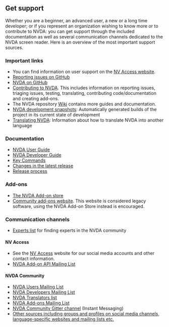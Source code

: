 ## Get support

Whether you are a beginner, an advanced user, a new or a long time developer; or if you represent an organization wishing to know more or to contribute to NVDA: you can get support through the included documentation as well as several communication channels dedicated to the NVDA screen reader.
Here is an overview of the most important support sources.

### Important links

* You can find information on user support on the [NV Access website](https://www.nvaccess.org/get-help/).
* [Reporting issues on GitHub](../issues/readme.md)
* [NVDA on GitHub](https://github.com/nvaccess/nvda)
* [Contributing to NVDA](../../.github/CONTRIBUTING.md).
This includes information on reporting issues, triaging issues, testing, translating, contributing code/documentation and creating add-ons.
* The NVDA repository [Wiki](https://github.com/nvaccess/nvda/wiki) contains more guides and documentation.
* [NVDA development snapshots](https://download.nvaccess.org/snapshots/alpha/): Automatically generated builds of the project in its current state of development
* [Translating NVDA](../translating/readme.md): Information about how to translate NVDA into another language

### Documentation

* [NVDA User Guide](https://download.nvaccess.org/documentation/userGuide.html)
* [NVDA Developer Guide](https://download.nvaccess.org/documentation/developerGuide.html)
* [Key Commands](https://download.nvaccess.org/documentation/keyCommands.html)
* [Changes in the latest release](https://download.nvaccess.org/documentation/changes.html)
* [Release process](./releaseProcess.md)

### Add-ons

* [The NVDA Add-on store](https://download.nvaccess.org/documentation/userGuide.html#AddonsManager)
* [Community add-ons website](https://addons.nvda-project.org/).
This website is considered legacy software, using the NVDA Add-on Store instead is encouraged.

### Communication channels

* [Experts list](./expertsList.md) for finding experts in the NVDA community

#### NV Access

* See the [NV Access](https://www.nvaccess.org/contact-us/) website for our social media accounts and other contact information.
* [NVDA Add-on API Mailing List](https://groups.google.com/a/nvaccess.org/g/nvda-api)

#### NVDA Community

* [NVDA Users Mailing List](https://nvda.groups.io/g/nvda)
* [NVDA Developers Mailing List](https://groups.io/g/nvda-devel)
* [NVDA Translators list](https://groups.io/g/nvda-translations)
* [NVDA Add-ons Mailing List](https://groups.io/g/nvda-addons)
* [NVDA Community Gitter channel](https://gitter.im/nvaccess/NVDA) (Instant Messaging)
* [Other sources including groups and profiles on social media channels, language-specific websites and mailing lists etc.](https://github.com/nvaccess/nvda/wiki/Connect)

